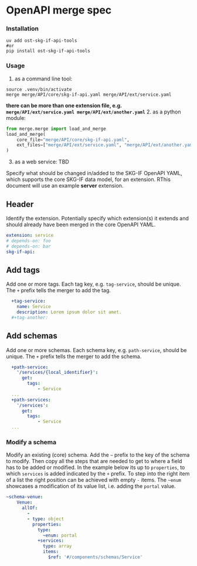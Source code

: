 # OpenAPI merge spec

### Installation
```shell
uv add ost-skg-if-api-tools
#or
pip install ost-skg-if-api-tools
```

### Usage
1. as a command line tool:
```shell
source .venv/bin/activate
merge merge/API/core/skg-if-api.yaml merge/API/ext/service.yaml
```
**there can be more than one extension file, e.g. `merge/API/ext/service.yaml merge/API/ext/another.yaml`**
2. as a python module:
```python
from merge.merge import load_and_merge
load_and_merge(
    core_file="merge/API/core/skg-if-api.yaml",
    ext_files=["merge/API/ext/service.yaml", "merge/API/ext/another.yaml"]
)
```
3. as a web service:
TBD



Specify what should be changed in/added to the SKG-IF OpenAPI YAML, which supports the core SKG-IF data model, for an extension. RThis document will use an example __server__ extension.

## Header

Identify the extension. Potentially specify which extension(s) it extends and should already have been merged in the core OpenAPI YAML.

```yaml
extension: service
# depends-on: foo
# depends-on: bar
skg-if-api:
```

## Add tags
Add one or more tags. Each tag key, e.g. `tag-service`, should be unique. The `+` prefix tells the merger to add the tag.

```yaml
  +tag-service:
    name: Service
    description: Lorem ipsum dolor sit amet. 
  #+tag-another:
```

## Add schemas

Add one or more schemas. Each schema key, e.g. `path-service`, should be unique. The `+` prefix tells the merger to add the schema.

```yaml
  +path-service:
    '/services/{local_identifier}':
      get:
        tags:
            - Service
  ...
  +path-services:
    '/services':
      get:
        tags:
            - Service
  ...
```

### Modify a schema

Modify an existing (core) schema. Add the `~` prefix to the key of the schema to modify. Then copy all the steps that are needed to get to where a field has to be added or modified. In the example below its up to `properties`, to which `services` is added indicated by the `+` prefix. To step into the right item of a list the right position can be achieved with empty `-` items. The `~enum` showcases a modification of its value list, i.e. adding the `portal` value.

```yaml
~schema-venue:
    Venue:
      allOf:
        -
        - type: object
          properties:
            type:
              ~enum: portal
            +services:
              type: array
              items:
                $ref: '#/components/schemas/Service'
```